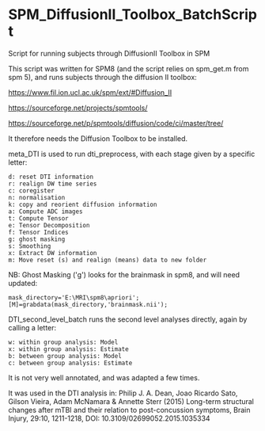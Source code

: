 # SPM_DiffusionII_Toolbox_BatchScript
Script for running subjects through DiffusionII Toolbox in SPM

This script was written for SPM8 (and the script relies on spm_get.m from spm 5), and runs subjects through the diffusion II toolbox:

https://www.fil.ion.ucl.ac.uk/spm/ext/#Diffusion_II

https://sourceforge.net/projects/spmtools/

https://sourceforge.net/p/spmtools/diffusion/code/ci/master/tree/

It therefore needs the Diffusion Toolbox to be installed. 

meta_DTI is used to run dti_preprocess, with each stage given by a specific letter:

    d: reset DTI information
    r: realign DW time series
    c: coregister
    n: normalisation
    k: copy and reorient diffusion information
    a: Compute ADC images
    t: Compute Tensor
    e: Tensor Decomposition
    f: Tensor Indices
    g: ghost masking 
    s: Smoothing
    x: Extract DW information
    m: Move reset (s) and realign (means) data to new folder

NB: Ghost Masking ('g') looks for the brainmask in spm8, and will need updated: 

    mask_directory='E:\MRI\spm8\apriori';
    [M]=grabdata(mask_directory,'brainmask.nii');

DTI_second_level_batch runs the second level analyses directly, again by calling a letter:

    w: within group analysis: Model
    x: within group analysis: Estimate
    b: between group analysis: Model
    c: between group analysis: Estimate

It is not very well annotated, and was adapted a few times. 

It was used in the DTI analysis in:
Philip J. A. Dean, Joao Ricardo Sato, Gilson Vieira, Adam McNamara & Annette Sterr (2015) Long-term structural changes after mTBI and their relation to post-concussion symptoms, Brain Injury, 29:10, 1211-1218, DOI: 10.3109/02699052.2015.1035334 
